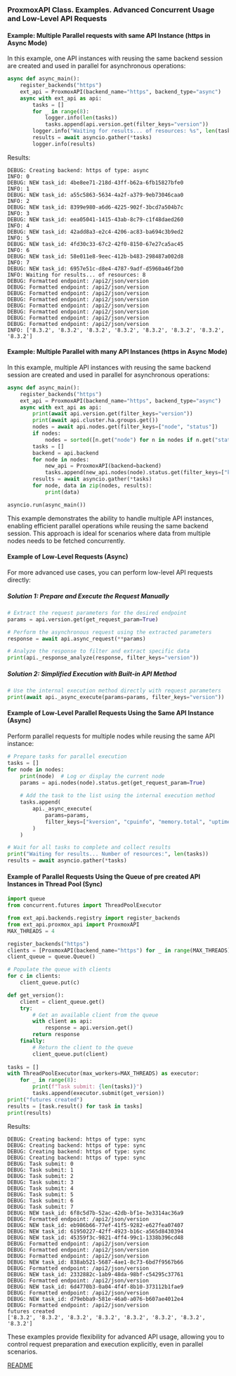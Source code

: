 ### ProxmoxAPI Class. Examples. Advanced Concurrent Usage and Low-Level API Requests


#### Example: Multiple Parallel requests with same API Instance (https in Async Mode)
In this example, one API instances with reusing the same backend session are created and used in parallel for asynchronous operations:
```python
async def async_main():
    register_backends("https")
    ext_api = ProxmoxAPI(backend_name="https", backend_type="async")
    async with ext_api as api:
        tasks = []
        for _ in range(8):
            logger.info(len(tasks))
            tasks.append(api.version.get(filter_keys="version"))
        logger.info("Waiting for results... of resources: %s", len(tasks))
        results = await asyncio.gather(*tasks)
        logger.info(results)
```
Results:
```log
DEBUG: Creating backend: https of type: async
INFO: 0
DEBUG: NEW task_id: 4be8ee71-218d-43ff-b62a-6fb15827bfe0
INFO: 1
DEBUG: NEW task_id: a55c5863-5634-4a2f-a379-9eb73046caa0
INFO: 2
DEBUG: NEW task_id: 8399e980-a6d6-4225-902f-3bcd7a504b7c
INFO: 3
DEBUG: NEW task_id: eea05041-1415-43ab-8c79-c1f48daed260
INFO: 4
DEBUG: NEW task_id: 42add8a3-e2c4-4206-ac83-ba694c3b9ed2
INFO: 5
DEBUG: NEW task_id: 4fd30c33-67c2-42f0-8150-67e27ca5ac45
INFO: 6
DEBUG: NEW task_id: 58e011e8-9eec-412b-b483-298487a002d8
INFO: 7
DEBUG: NEW task_id: 6957e51c-d8e4-4787-9adf-d5960a46f2b0
INFO: Waiting for results... of resources: 8
DEBUG: Formatted endpoint: /api2/json/version
DEBUG: Formatted endpoint: /api2/json/version
DEBUG: Formatted endpoint: /api2/json/version
DEBUG: Formatted endpoint: /api2/json/version
DEBUG: Formatted endpoint: /api2/json/version
DEBUG: Formatted endpoint: /api2/json/version
DEBUG: Formatted endpoint: /api2/json/version
DEBUG: Formatted endpoint: /api2/json/version
INFO: ['8.3.2', '8.3.2', '8.3.2', '8.3.2', '8.3.2', '8.3.2', '8.3.2', '8.3.2']
```

#### Example: Multiple Parallel with  many API Instances (https in Async Mode)
In this example, multiple API instances with reusing the same backend session are created and used in parallel for asynchronous operations:
```python
async def async_main():
    register_backends("https")
    ext_api = ProxmoxAPI(backend_name="https", backend_type="async")
    async with ext_api as api:
        print(await api.version.get(filter_keys="version"))
        print(await api.cluster.ha.groups.get())
        nodes = await api.nodes.get(filter_keys=["node", "status"])
        if nodes:
            nodes = sorted([n.get("node") for n in nodes if n.get("status") == "online"])
        tasks = []
        backend = api.backend
        for node in nodes:
            new_api = ProxmoxAPI(backend=backend)
            tasks.append(new_api.nodes(node).status.get(filter_keys=["kversion", "cpuinfo", "memory.total", "uptime"]))
        results = await asyncio.gather(*tasks)
        for node, data in zip(nodes, results):
            print(data)

asyncio.run(async_main())
```
This example demonstrates the ability to handle multiple API instances, enabling efficient parallel operations while reusing the same backend session. This approach is ideal for scenarios where data from multiple nodes needs to be fetched concurrently.

#### Example of Low-Level Requests (Async)

For more advanced use cases, you can perform low-level API requests directly:

##### Solution 1: Prepare and Execute the Request Manually

```python
# Extract the request parameters for the desired endpoint
params = api.version.get(get_request_param=True)

# Perform the asynchronous request using the extracted parameters
response = await api.async_request(**params)

# Analyze the response to filter and extract specific data
print(api._response_analyze(response, filter_keys="version"))
```

##### Solution 2: Simplified Execution with Built-in API Method
```python
# Use the internal execution method directly with request parameters
print(await api._async_execute(params=params, filter_keys="version"))
```

#### Example of Low-Level Parallel Requests Using the Same API Instance (Async)

Perform parallel requests for multiple nodes while reusing the same API instance:

```python
# Prepare tasks for parallel execution
tasks = []
for node in nodes:
    print(node)  # Log or display the current node
    params = api.nodes(node).status.get(get_request_param=True)
    
    # Add the task to the list using the internal execution method
    tasks.append(
        api._async_execute(
            params=params,
            filter_keys=["kversion", "cpuinfo", "memory.total", "uptime"],
        )
    )

# Wait for all tasks to complete and collect results
print("Waiting for results... Number of resources:", len(tasks))
results = await asyncio.gather(*tasks)    
```

#### Example of Parallel Requests Using the Queue of pre created API Instances in Thread Pool (Sync)

```python
import queue
from concurrent.futures import ThreadPoolExecutor

from ext_api.backends.registry import register_backends
from ext_api.proxmox_api import ProxmoxAPI
MAX_THREADS = 4

register_backends("https")
clients = [ProxmoxAPI(backend_name="https") for _ in range(MAX_THREADS)]
client_queue = queue.Queue()

# Populate the queue with clients
for c in clients:
    client_queue.put(c)

def get_version():
    client = client_queue.get()
    try:
        # Get an available client from the queue
        with client as api:
            response = api.version.get()
        return response
    finally:
        # Return the client to the queue
        client_queue.put(client)
        
tasks = []
with ThreadPoolExecutor(max_workers=MAX_THREADS) as executor:
    for _ in range(8):
        print(f"Task submit: {len(tasks)}")
        tasks.append(executor.submit(get_version))
print("futures created")
results = [task.result() for task in tasks]
print(results)
```
Results:
```log
DEBUG: Creating backend: https of type: sync
DEBUG: Creating backend: https of type: sync
DEBUG: Creating backend: https of type: sync
DEBUG: Creating backend: https of type: sync
DEBUG: Task submit: 0
DEBUG: Task submit: 1
DEBUG: Task submit: 2
DEBUG: Task submit: 3
DEBUG: Task submit: 4
DEBUG: Task submit: 5
DEBUG: Task submit: 6
DEBUG: Task submit: 7
DEBUG: NEW task_id: 6f8c5d7b-52ac-42db-bf1e-3e3314ac36a9
DEBUG: Formatted endpoint: /api2/json/version
DEBUG: NEW task_id: eb986b66-77ef-41f5-9282-e627fea07407
DEBUG: NEW task_id: 61950227-42ff-4923-b16c-a565d8430394
DEBUG: NEW task_id: 45359f3c-9821-4ff4-99c1-1338b396cd48
DEBUG: Formatted endpoint: /api2/json/version
DEBUG: Formatted endpoint: /api2/json/version
DEBUG: Formatted endpoint: /api2/json/version
DEBUG: NEW task_id: 838ab521-5687-4ae1-8c73-6bd7f9567b66
DEBUG: Formatted endpoint: /api2/json/version
DEBUG: NEW task_id: 2332882c-1ab9-48da-98bf-c54295c37761
DEBUG: Formatted endpoint: /api2/json/version
DEBUG: NEW task_id: 6d4770b3-0a04-4f4f-8b10-373112b1fae9
DEBUG: Formatted endpoint: /api2/json/version
DEBUG: NEW task_id: d79ebba9-581e-46a0-a076-b607ae4012e4
DEBUG: Formatted endpoint: /api2/json/version
futures created
['8.3.2', '8.3.2', '8.3.2', '8.3.2', '8.3.2', '8.3.2', '8.3.2', '8.3.2']
```

These examples provide flexibility for advanced API usage, allowing you to control request preparation and execution explicitly, even in parallel scenarios.

[README](../README.md)
